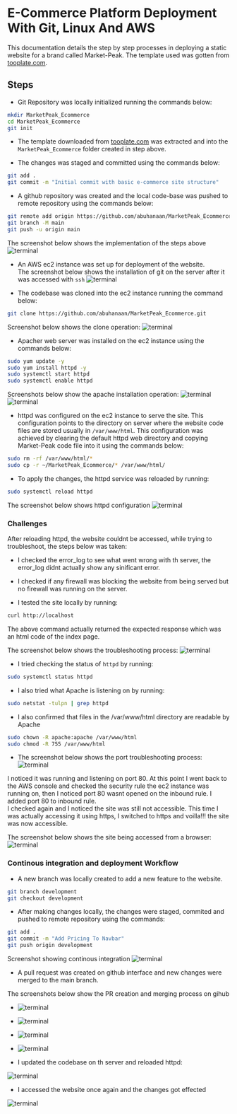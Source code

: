 # E-Commerce Platform Deployment With Git, Linux And AWS

This documentation details the step by step processes in deploying a static website for a brand called Market-Peak. The template used was gotten from [tooplate.com](https://www.tooplate.com/view/2130-waso-strategy).

## Steps

- Git Repository was locally initialized running the commands below:

```bash
mkdir MarketPeak_Ecommerce
cd MarketPeak_Ecommerce
git init
```

- The template downloaded from [tooplate.com](https://www.tooplate.com/view/2130-waso-strategy) was extracted and into the `MarketPeak_Ecommerce` folder created in step above.

- The changes was staged and committed using the commands below:

```bash
git add .
git commit -m "Initial commit with basic e-commerce site structure"
```

- A github repository was created and the local code-base was pushed to remote repository using the commands below:

```bash
git remote add origin https://github.com/abuhanaan/MarketPeak_Ecommerce
git branch -M main
git push -u origin main
```

The screenshot below shows the implementation of the steps above
![terminal](images/handson/terminal1.png)

- An AWS ec2 instance was set up for deployment of the website. </br>
The screenshot below shows the installation of git on the server after it was accessed with `ssh`
![terminal](images/handson/terminal2.png)

- The codebase was cloned into the ec2 instance running the command below:

```bash
git clone https://github.com/abuhanaan/MarketPeak_Ecommerce.git
```

Screenshot below shows the clone operation:
![terminal](images/handson/terminal3.png)

- Apacher web server was installed on the ec2 instance using the commands below:

```bash
sudo yum update -y
sudo yum install httpd -y
sudo systemctl start httpd
sudo systemctl enable httpd
```

Screenshots below show the apache installation operation:
![terminal](images/handson/terminal4.png)
![terminal](images/handson/terminal5.png)

- httpd was configured on the ec2 instance to serve the site. This configuration points to the directory on server where the website code files are stored usually in `/var/www/html`.
This configuration was achieved by clearing the default httpd web directory and copying Market-Peak code file into it using the commands below:

```bash
sudo rm -rf /var/www/html/*
sudo cp -r ~/MarketPeak_Ecommerce/* /var/www/html/
```

- To apply the changes, the httpd service was reloaded by running:

```bash
sudo systemctl reload httpd
```

The screenshot below shows httpd configuration
![terminal](images/handson/terminal6.png)

### Challenges

After reloading httpd, the website couldnt be accessed, while trying to troubleshoot, the steps below was taken:

- I checked the error_log to see what went wrong with th server, the error_log didnt actually show any sinificant error.

- I checked if any firewall was blocking the website from being served but no firewall was running on the server.

- I tested the site locally by running:

```bash
curl http://localhost
```

The above command actually returned the expected response which was an html code of the index page. </br>

The screenshot below shows the troubleshooting process:
![terminal](images/handson/terminal7.png)

- I tried checking the status of `httpd` by running:

```bash
sudo systemctl status httpd
```

- I also tried what Apache is listening on by running:

```bash
sudo netstat -tulpn | grep httpd
```

- I also confirmed that files in the /var/www/html directory are readable by Apache

```bash
sudo chown -R apache:apache /var/www/html
sudo chmod -R 755 /var/www/html
```

- The screenshot below shows the port troubleshooting process:
![terminal](images/handson/terminal8.png)

I noticed it was running and listening on port 80. At this point I went back to the AWS console and checked the security rule the ec2 instance was running on, then I noticed port 80 wasnt opened on the inbound rule. I added port 80 to inbound rule. </br>
I checked again and I noticed the site was still not accessible. This time I was actually accessing it using https, I switched to https and voilla!!! the site was now accessible.

The screenshot below shows the site being accessed from a browser:
![terminal](images/handson/site1.png)

### Continous integration and deployment Workflow

- A new branch was locally created to add a new feature to the website.

```bash
git branch development
git checkout development
```

- After making changes locally, the changes were staged, commited and pushed to remote repository using the commands:

```bash
git add .
git commit -m "Add Pricing To Navbar"
git push origin development
```

Screenshot showing continous integration
![terminal](images/handson/terminal9.png)

- A pull request was created on github interface and new changes were merged to the main branch.

The screenshots below show the PR creation and merging process on gihub

- ![terminal](images/handson/github1.png)
- ![terminal](images/handson/github2.png)
- ![terminal](images/handson/github3.png)
- ![terminal](images/handson/github4.png)

- I updated the codebase on th server and reloaded httpd:

![terminal](images/handson/terminal10.png)

- I accessed the website once again and the changes got effected

![terminal](images/handson/site2.png)
